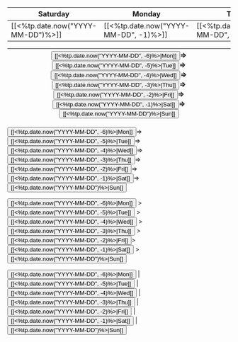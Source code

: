 
| Saturday | Monday | Tueday | Wednesday | Thursday | Fryday | Sunday |
| -------- | ------ | ------ | --------- | -------- | ------ | ------ |
|[[<%tp.date.now("YYYY-MM-DD")%>]]         | [[<%tp.date.now("YYYY-MM-DD", -1)%>]]       |[[<%tp.date.now("YYYY-MM-DD", -2)%>]]        |[[<%tp.date.now("YYYY-MM-DD", -3)%>]]           |[[<%tp.date.now("YYYY-MM-DD", -4)%>]]          |[[<%tp.date.now("YYYY-MM-DD", -5)%>]]        | [[<%tp.date.now("YYYY-MM-DD", -6)%>]]       |



| <button class="date_button_today">[[<%tp.date.now("YYYY-MM-DD", -6)%>\|Mon]]</button>=><button class="date_button_today">[[<%tp.date.now("YYYY-MM-DD", -5)%>\|Tue]]</button>=><button class="date_button_today">[[<%tp.date.now("YYYY-MM-DD", -4)%>\|Wed]]</button>=><button class="date_button_today">[[<%tp.date.now("YYYY-MM-DD", -3)%>\|Thu]]</button>=><button class="date_button_today">[[<%tp.date.now("YYYY-MM-DD", -2)%>\|Fri]]</button>=><button class="date_button_today">[[<%tp.date.now("YYYY-MM-DD", -1)%>\|Sat]]</button>=><button class="date_button_today">[[<%tp.date.now("YYYY-MM-DD")%>\|Sun]]</button> | 
| --------------------------------------------------------------------------------------------------------------------------------------------------------------------------------------------------------------------------------------------------------------------------------------------------------------------------------------------------------------------------------------------------------------------------------------------------------------------------------------------------------------------------------------------------------------------------------------------------------------------------- |

 


<button class="date_button_today">[[<%tp.date.now("YYYY-MM-DD", -6)%>|Mon]]</button>=><button class="date_button_today">[[<%tp.date.now("YYYY-MM-DD", -5)%>|Tue]]</button>=><button class="date_button_today">[[<%tp.date.now("YYYY-MM-DD", -4)%>|Wed]]</button>=><button class="date_button_today">[[<%tp.date.now("YYYY-MM-DD", -3)%>|Thu]]</button>=><button class="date_button_today">[[<%tp.date.now("YYYY-MM-DD", -2)%>|Fri]]</button>=><button class="date_button_today">[[<%tp.date.now("YYYY-MM-DD", -1)%>|Sat]]</button>=><button class="date_button_today">[[<%tp.date.now("YYYY-MM-DD")%>|Sun]]</button>   


<button class="date_button_today">[[<%tp.date.now("YYYY-MM-DD", -6)%>|Mon]]</button> > <button class="date_button_today">[[<%tp.date.now("YYYY-MM-DD", -5)%>|Tue]]</button> > <button class="date_button_today">[[<%tp.date.now("YYYY-MM-DD", -4)%>|Wed]]</button> > <button class="date_button_today">[[<%tp.date.now("YYYY-MM-DD", -3)%>|Thu]]</button> > <button class="date_button_today">[[<%tp.date.now("YYYY-MM-DD", -2)%>|Fri]]</button>> <button class="date_button_today">[[<%tp.date.now("YYYY-MM-DD", -1)%>|Sat]]</button> > <button class="date_button_today">[[<%tp.date.now("YYYY-MM-DD")%>|Sun]]</button> 


<button class="date_button_today">[[<%tp.date.now("YYYY-MM-DD", -6)%>|Mon]]</button> | <button class="date_button_today">[[<%tp.date.now("YYYY-MM-DD", -5)%>|Tue]]</button> | <button class="date_button_today">[[<%tp.date.now("YYYY-MM-DD", -4)%>|Wed]]</button> | <button class="date_button_today">[[<%tp.date.now("YYYY-MM-DD", -3)%>|Thu]]</button> | <button class="date_button_today">[[<%tp.date.now("YYYY-MM-DD", -2)%>|Fri]]</button> | <button class="date_button_today">[[<%tp.date.now("YYYY-MM-DD", -1)%>|Sat]]</button> | <button class="date_button_today">[[<%tp.date.now("YYYY-MM-DD")%>|Sun]]</button> 


